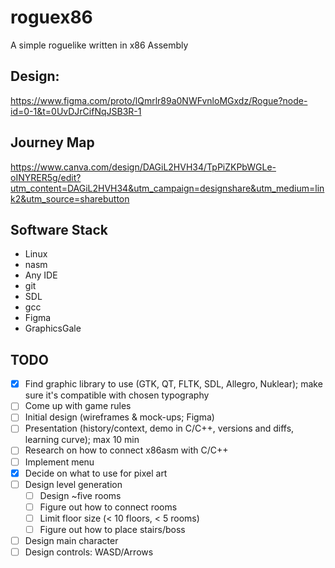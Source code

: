 # roguex86

A simple roguelike written in x86 Assembly

## Design:

https://www.figma.com/proto/lQmrlr89a0NWFvnloMGxdz/Rogue?node-id=0-1&t=0UvDJrCifNqJSB3R-1

## Journey Map
    

https://www.canva.com/design/DAGiL2HVH34/TpPiZKPbWGLe-oINYRER5g/edit?utm_content=DAGiL2HVH34&utm_campaign=designshare&utm_medium=link2&utm_source=sharebutton

## Software Stack

- Linux
- nasm
- Any IDE
- git
- SDL
- gcc
- Figma
- GraphicsGale

## TODO

- [x] Find graphic library to use (GTK, QT, FLTK, SDL, Allegro, Nuklear); make sure it's compatible with chosen typography
- [ ] Come up with game rules
- [ ] Initial design (wireframes & mock-ups; Figma)
- [ ] Presentation (history/context, demo in C/C++, versions and diffs, learning curve); max 10 min
- [ ] Research on how to connect x86asm with C/C++
- [ ] Implement menu
- [x] Decide on what to use for pixel art
- [ ] Design level generation
    - [ ] Design ~five rooms
    - [ ] Figure out how to connect rooms
    - [ ] Limit floor size (< 10 floors, < 5 rooms)
    - [ ] Figure out how to place stairs/boss
- [ ] Design main character
- [ ] Design controls: WASD/Arrows
